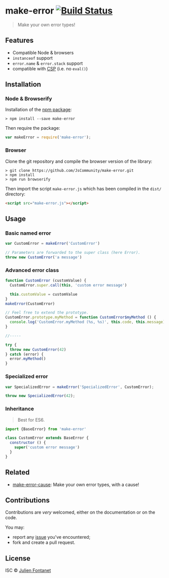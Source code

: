 # make-error [![Build Status](https://img.shields.io/travis/JsCommunity/make-error/master.svg)](http://travis-ci.org/JsCommunity/make-error)

> Make your own error types!


## Features

- Compatible Node & browsers
- `instanceof` support
- `error.name` & `error.stack` support
- compatible with [CSP](https://en.wikipedia.org/wiki/Content_Security_Policy) (i.e. no `eval()`)

## Installation

### Node & Browserify

Installation of the [npm package](https://npmjs.org/package/make-error):

```
> npm install --save make-error
```

Then require the package:

```javascript
var makeError = require('make-error');
```

### Browser

Clone the git repository and compile the browser version of the
library:

```
> git clone https://github.com/JsCommunity/make-error.git
> npm install
> npm run browserify
```

Then import the script `make-error.js` which has been compiled in the
`dist/` directory:

```html
<script src="make-error.js"></script>
```

## Usage

### Basic named error

```javascript
var CustomError = makeError('CustomError')

// Parameters are forwarded to the super class (here Error).
throw new CustomError('a message')
```

### Advanced error class

```javascript
function CustomError (customValue) {
  CustomError.super.call(this, 'custom error message')

  this.customValue = customValue
}
makeError(CustomError)

// Feel free to extend the prototype.
CustomError.prototype.myMethod = function CustomError$myMethod () {
  console.log('CustomError.myMethod (%s, %s)', this.code, this.message)
}

//-----

try {
  throw new CustomError(42)
} catch (error) {
  error.myMethod()
}
```

### Specialized error

```javascript
var SpecializedError = makeError('SpecializedError', CustomError);

throw new SpecializedError(42);
```

### Inheritance

> Best for ES6.

```javascript
import {BaseError} from 'make-error'

class CustomError extends BaseError {
  constructor () {
    super('custom error message')
  }
}
```

## Related

- [make-error-cause](https://www.npmjs.com/package/make-error-cause): Make your own error types, with a cause!

## Contributions

Contributions are *very* welcomed, either on the documentation or on
the code.

You may:

- report any [issue](https://github.com/JsCommunity/make-error/issues)
  you've encountered;
- fork and create a pull request.

## License

ISC © [Julien Fontanet](http://julien.isonoe.net)
